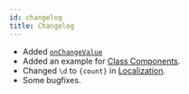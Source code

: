 ```yaml
---
id: changelog
title: Changelog
---
```


+ Added [`onChangeValue`](/react-native-dropdown-picker-website/usage#onchangevalue)
+ Added an example for [Class Components](/react-native-dropdown-picker-website/usage#class-components).
+ Changed `\d` to `{count}` in [Localization](/react-native-dropdown-picker-website/advanced/localization).
+ Some bugfixes.